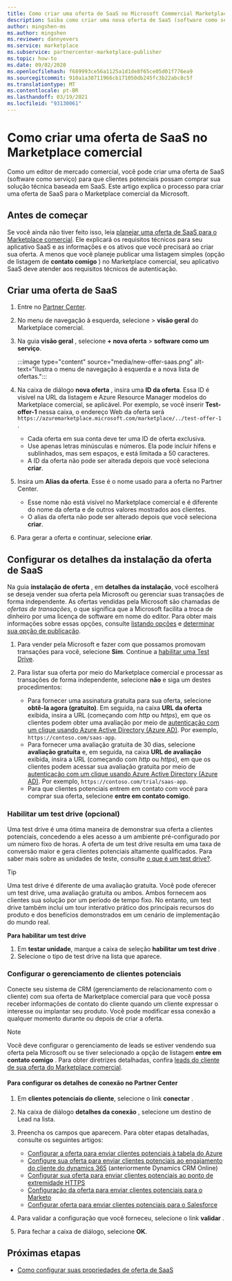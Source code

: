 ```yaml
---
title: Como criar uma oferta de SaaS no Microsoft Commercial Marketplace
description: Saiba como criar uma nova oferta de SaaS (software como serviço) para listagem ou venda no Microsoft AppSource, no Azure Marketplace ou no programa CSP (provedor de soluções na nuvem) usando o portal do Marketplace comercial no Microsoft Partner Center.
author: mingshen-ms
ms.author: mingshen
ms.reviewer: dannyevers
ms.service: marketplace
ms.subservice: partnercenter-marketplace-publisher
ms.topic: how-to
ms.date: 09/02/2020
ms.openlocfilehash: f689993ce56a1125a1d1de8f65ce05d01f776ea9
ms.sourcegitcommit: 910a1a38711966cb171050db245fc3b22abc8c5f
ms.translationtype: MT
ms.contentlocale: pt-BR
ms.lasthandoff: 03/19/2021
ms.locfileid: "93130061"
---
```

# <a name="how-to-create-a-saas-offer-in-the-commercial-marketplace"></a>Como criar uma oferta de SaaS no Marketplace comercial

Como um editor de mercado comercial, você pode criar uma oferta de SaaS (software como serviço) para que clientes potenciais possam comprar sua solução técnica baseada em SaaS. Este artigo explica o processo para criar uma oferta de SaaS para o Marketplace comercial da Microsoft.

## <a name="before-you-begin"></a>Antes de começar

Se você ainda não tiver feito isso, leia [planejar uma oferta de SaaS para o Marketplace comercial](plan-saas-offer.md). Ele explicará os requisitos técnicos para seu aplicativo SaaS e as informações e os ativos que você precisará ao criar sua oferta. A menos que você planeje publicar uma listagem simples (opção de listagem de **contato comigo** ) no Marketplace comercial, seu aplicativo SaaS deve atender aos requisitos técnicos de autenticação.

## <a name="create-a-new-saas-offer"></a>Criar uma oferta de SaaS

1. Entre no [Partner Center](https://partner.microsoft.com/dashboard/home).
1. No menu de navegação à esquerda, selecione   >  **visão geral** do Marketplace comercial.
1. Na guia **visão geral** , selecione **+ nova oferta**  >  **software como um serviço**.

   :::image type="content" source="media/new-offer-saas.png" alt-text="Ilustra o menu de navegação à esquerda e a nova lista de ofertas.":::

1. Na caixa de diálogo **nova oferta** , insira uma **ID da oferta**. Essa ID é visível na URL da listagem e Azure Resource Manager modelos do Marketplace comercial, se aplicável. Por exemplo, se você inserir **Test-offer-1** nessa caixa, o endereço Web da oferta será `https://azuremarketplace.microsoft.com/marketplace/../test-offer-1` .
   + Cada oferta em sua conta deve ter uma ID de oferta exclusiva.
   + Use apenas letras minúsculas e números. Ela pode incluir hifens e sublinhados, mas sem espaços, e está limitada a 50 caracteres.
   + A ID da oferta não pode ser alterada depois que você seleciona **criar**.

1. Insira um **Alias da oferta**. Esse é o nome usado para a oferta no Partner Center.

   + Esse nome não está visível no Marketplace comercial e é diferente do nome da oferta e de outros valores mostrados aos clientes.
   + O alias da oferta não pode ser alterado depois que você seleciona **criar**.
1. Para gerar a oferta e continuar, selecione **criar**.

## <a name="configure-your-saas-offer-setup-details"></a>Configurar os detalhes da instalação da oferta de SaaS

Na guia **instalação de oferta** , em **detalhes da instalação**, você escolherá se deseja vender sua oferta pela Microsoft ou gerenciar suas transações de forma independente. As ofertas vendidas pela Microsoft são chamadas de _ofertas de transações_, o que significa que a Microsoft facilita a troca de dinheiro por uma licença de software em nome do editor. Para obter mais informações sobre essas opções, consulte [listando opções](plan-saas-offer.md#listing-options) e [determinar sua opção de publicação](determine-your-listing-type.md).

1. Para vender pela Microsoft e fazer com que possamos promovam transações para você, selecione **Sim**. Continue a [habilitar uma Test Drive](#enable-a-test-drive-optional).

1. Para listar sua oferta por meio do Marketplace comercial e processar as transações de forma independente, selecione **não** e siga um destes procedimentos:
   + Para fornecer uma assinatura gratuita para sua oferta, selecione **obtê-la agora (gratuito)**. Em seguida, na caixa **URL da oferta** exibida, insira a URL (começando com *http* ou *https*), em que os clientes podem obter uma avaliação por meio de [autenticação com um clique usando Azure Active Directory (Azure AD)](azure-ad-saas.md). Por exemplo, `https://contoso.com/saas-app`.
   + Para fornecer uma avaliação gratuita de 30 dias, selecione **avaliação gratuita** e, em seguida, na caixa **URL de avaliação** exibida, insira a URL (começando com *http* ou *https*), em que os clientes podem acessar sua avaliação gratuita por meio de [autenticação com um clique usando Azure Active Directory (Azure AD)](azure-ad-saas.md). Por exemplo, `https://contoso.com/trial/saas-app`.
   + Para que clientes potenciais entrem em contato com você para comprar sua oferta, selecione **entre em contato comigo**.

### <a name="enable-a-test-drive-optional"></a>Habilitar um test drive (opcional)

Uma test drive é uma ótima maneira de demonstrar sua oferta a clientes potenciais, concedendo a eles acesso a um ambiente pré-configurado por um número fixo de horas. A oferta de um test drive resulta em uma taxa de conversão maior e gera clientes potenciais altamente qualificados. Para saber mais sobre as unidades de teste, consulte [o que é um test drive?](./what-is-test-drive.md).

> [!TIP]
> Uma test drive é diferente de uma avaliação gratuita. Você pode oferecer um test drive, uma avaliação gratuita ou ambos. Ambos fornecem aos clientes sua solução por um período de tempo fixo. No entanto, um test drive também inclui um tour interativo prático dos principais recursos do produto e dos benefícios demonstrados em um cenário de implementação do mundo real.

**Para habilitar um test drive**
1.  Em **testar unidade**, marque a caixa de seleção **habilitar um test drive** .
1.  Selecione o tipo de test drive na lista que aparece.

### <a name="configure-lead-management"></a>Configurar o gerenciamento de clientes potenciais

Conecte seu sistema de CRM (gerenciamento de relacionamento com o cliente) com sua oferta de Marketplace comercial para que você possa receber informações de contato do cliente quando um cliente expressar o interesse ou implantar seu produto. Você pode modificar essa conexão a qualquer momento durante ou depois de criar a oferta.

> [!NOTE]
> Você deve configurar o gerenciamento de leads se estiver vendendo sua oferta pela Microsoft ou se tiver selecionado a opção de listagem **entre em contato comigo** . Para obter diretrizes detalhadas, confira [leads do cliente de sua oferta do Marketplace comercial](partner-center-portal/commercial-marketplace-get-customer-leads.md).

#### <a name="to-configure-the-connection-details-in-partner-center"></a>Para configurar os detalhes de conexão no Partner Center

1.  Em **clientes potenciais do cliente**, selecione o link **conectar** .
1. Na caixa de diálogo **detalhes da conexão** , selecione um destino de Lead na lista.
1. Preencha os campos que aparecem. Para obter etapas detalhadas, consulte os seguintes artigos:

   - [Configurar a oferta para enviar clientes potenciais à tabela do Azure](./partner-center-portal/commercial-marketplace-lead-management-instructions-azure-table.md#configure-your-offer-to-send-leads-to-the-azure-table)
   - [Configure sua oferta para enviar clientes potenciais ao engajamento do cliente do dynamics 365](./partner-center-portal/commercial-marketplace-lead-management-instructions-dynamics.md#configure-your-offer-to-send-leads-to-dynamics-365-customer-engagement) (anteriormente Dynamics CRM Online)
   - [Configurar sua oferta para enviar clientes potenciais ao ponto de extremidade HTTPS](./partner-center-portal/commercial-marketplace-lead-management-instructions-https.md#configure-your-offer-to-send-leads-to-the-https-endpoint)
   - [Configuração da oferta para enviar clientes potenciais para o Marketo](./partner-center-portal/commercial-marketplace-lead-management-instructions-marketo.md#configure-your-offer-to-send-leads-to-marketo)
   - [Configurar oferta para enviar clientes potenciais para o Salesforce](./partner-center-portal/commercial-marketplace-lead-management-instructions-salesforce.md#configure-your-offer-to-send-leads-to-salesforce)

1. Para validar a configuração que você forneceu, selecione o link **validar** .
1. Para fechar a caixa de diálogo, selecione **OK**.

## <a name="next-steps"></a>Próximas etapas

- [Como configurar suas propriedades de oferta de SaaS](create-new-saas-offer-properties.md)